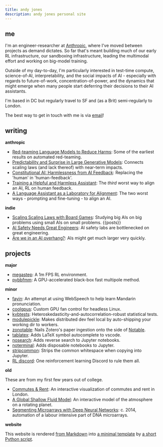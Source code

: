 ```yaml
---
title: andy jones
description: andy jones personal site
---
```


## me
I'm an engineer-researcher at [Anthropic](https://www.anthropic.com), where I've moved between projects as demand dictates. So far that's meant building much of our early RL infrastructure, our sandboxing infrastructure, leading the multimodal effort and working on big-model training.

Outside of my day-to-day, I'm particularly interested in test-time compute, science-of-AI, interpretability, and the social impacts of AI - especially with regards to future-of-work, concentration-of-power, and the dynamics that might emerge when many people start deferring their decisions to their AI assistants. 

I'm based in DC but regularly travel to SF and (as a Brit) semi-regularly to London. 

The best way to get in touch with me is via [email](mailto:me@andyljones.com)!

## writing

**anthropic**
* [Red-teaming Language Models to Reduce Harms](https://arxiv.org/abs/2209.07858): Some of the earliest results on automated red-teaming.
* [Predictability and Surprise in Large Generative Models](https://arxiv.org/abs/2202.07785): Connects scaling laws (and lack thereof) with near-term impacts.
* [Constitutional AI: Harmlessness from AI Feedback](https://arxiv.org/abs/2212.08073): Replacing the 'human' in 'human-feedback'.
* [Training a Helpful and Harmless Assistant](https://arxiv.org/abs/2204.05862): The _third_ worst way to align an AI, RL on human feedback.
* [A Language Assistant as a Laboratory for Alignment](https://arxiv.org/abs/2112.00861): The two worst ways - prompting and fine-tuning - to align an AI.

**indie**
* [Scaling Scaling Laws with Board Games](https://andyljones.com/boardlaw/): Studying big AIs on big problems using small AIs on small problems.
{{posts}}
* [AI Safety Needs Great Engineers](https://www.lesswrong.com/posts/YDF7XhMThhNfHfim9/ai-safety-needs-great-engineers): AI safety labs are bottlenecked on great engineering.
* [Are we in an AI overhang?](https://www.lesswrong.com/posts/N6vZEnCn6A95Xn39p/are-we-in-an-ai-overhang): AIs might get much larger very quickly.

## projects

**major**
* [megastep](https://andyljones.com/megastep/): A 1m FPS RL environment.
* [pybbfmm](https://andyljones.com/pybbfmm/): A GPU-accelerated black-box fast multipole method.

**minor**
* [fayin](https://andyljones.com/fayin): An attempt at using WebSpeech to help learn Mandarin pronunciation.
* [coolgpus](https://github.com/andyljones/coolgpus): Custom GPU fan control for headless Linux.
* [kvbtests](https://github.com/andyljones/kvbtests): Heteroskedasticity-and-autocorrelation-robust statistical tests.
* [modulepickle](https://github.com/andyljones/modulepickle): Makes distributed dev feel local by auto-shipping your working dir to workers.
* [zonotable](https://github.com/andyljones/zonotable): Nails Zotero's paper ingestion onto the side of [Notable](https://github.com/notable/notable).
* [tablatex](https://github.com/andyljones/tablatex): Adds LaTeX symbol autocomplete to vscode.
* [nosearch](https://github.com/andyljones/nosearch): Adds reverse search to Jupyter notebooks.
* [noterminal](https://github.com/andyljones/noterminal): Adds disposable notebooks to Jupyter.
* [stripcommon](https://github.com/andyljones/stripcommon): Strips the common whitespace when copying into Jupyter.
* [RL discord](https://discord.com/invite/xhfNqQv): One reinforcement learning Discord to rule them all.

**old**

These are from my first few years out of college.

* [Commutes & Rent](http://andyljones.com/commutes-and-rent-frontend): An interactive visualization of commutes and rent in London. 
* [A Global Shallow Fluid Model](http://andyljones.com/shallow-fluid-model): An interactive model of the atmosphere on a rotating planet.
* [Segmenting Microarrays with Deep Neural Networks](https://github.com/andyljones/NeuralNetworkMicroarraySegmentation): c. 2014, automation of a labour intensive part of DNA microarrays.

**website**

This website is rendered [from Markdown](https://github.com/andyljones/andyljones.github.io/blob/master/source/post-mortem-plotting/index.md) into [a minimal template](https://github.com/andyljones/andyljones.github.io/blob/master/template.j2) by [a short Python script](https://github.com/andyljones/andyljones.github.io/blob/master/generate.py).